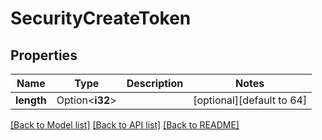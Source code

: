 # SecurityCreateToken

## Properties

Name | Type | Description | Notes
------------ | ------------- | ------------- | -------------
**length** | Option<**i32**> |  | [optional][default to 64]

[[Back to Model list]](../README.md#documentation-for-models) [[Back to API list]](../README.md#documentation-for-api-endpoints) [[Back to README]](../README.md)


